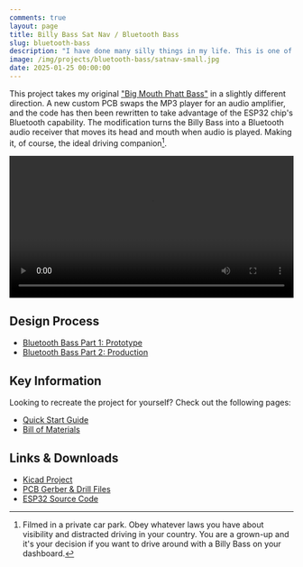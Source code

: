 ```yaml
---
comments: true
layout: page
title: Billy Bass Sat Nav / Bluetooth Bass
slug: bluetooth-bass
description: "I have done many silly things in my life. This is one of them."
image: /img/projects/bluetooth-bass/satnav-small.jpg
date: 2025-01-25 00:00:00
---
```


This project takes my original ["Big Mouth Phatt Bass"](/projects/big-mouth-phatt-bass) in a slightly different direction. A new custom PCB swaps the MP3 player for an audio amplifier, and the code has then been rewritten to take advantage of the ESP32 chip's Bluetooth capability. The modification turns the Billy Bass into a Bluetooth audio receiver that moves its head and mouth when audio is played. Making it, of course, the ideal driving companion[^1].

<center><video style="width: 720px; max-width:100%" controls><source src="https://video.ianrenton.com/bluetooth-bass/satnav.webm" type="video/webm"></video></center>

## Design Process

* [Bluetooth Bass Part 1: Prototype](/projects/bluetooth-bass/bluetooth-bass-part-1-prototype)
* [Bluetooth Bass Part 2: Production](/projects/bluetooth-bass/bluetooth-bass-part-2-production)

## Key Information

Looking to recreate the project for yourself? Check out the following pages:

* [Quick Start Guide](/projects/bluetooth-bass/bluetooth-bass-quick-start-guide)
* [Bill of Materials](/projects/bluetooth-bass/bluetooth-bass-bill-of-materials)

## Links & Downloads

* [Kicad Project](/files/projects/bluetooth-bass/bluetooth-bass-pcb.zip)
* [PCB Gerber & Drill Files](/files/projects/bluetooth-bass/bluetooth-bass-gerbers.zip)
* [ESP32 Source Code](https://github.com/ianrenton/bluetooth-bass)

[^1]: Filmed in a private car park. Obey whatever laws you have about visibility and distracted driving in your country. You are a grown-up and it's your decision if you want to drive around with a Billy Bass on your dashboard.